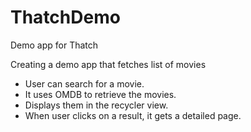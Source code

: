 # ThatchDemo
Demo app for Thatch

Creating a demo app that fetches list of movies
- User can search for a movie.
- It uses OMDB to retrieve the movies.
- Displays them in the recycler view.
- When user clicks on a result, it gets a detailed
  page.
